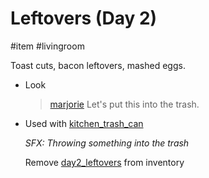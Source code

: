 # Leftovers (Day 2)

#item #livingroom 

Toast cuts, bacon leftovers, mashed eggs.

- Look

  > [marjorie](characters/marjorie.md)
  > Let's put this into the trash.

- Used with [kitchen_trash_can](items/kitchen_trash_can.md)

  *SFX: Throwing something into the trash*

  Remove [day2_leftovers](items/day2_leftovers.md) from inventory